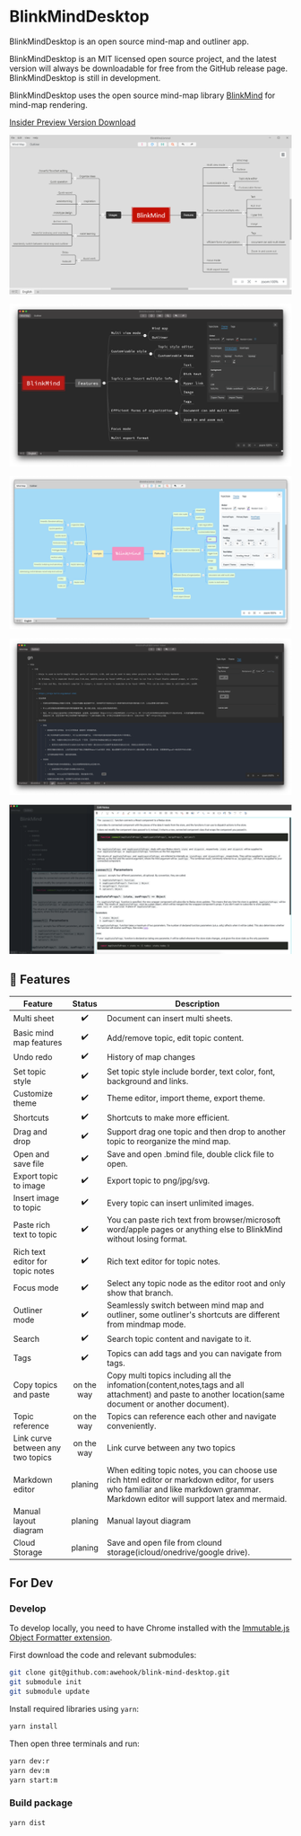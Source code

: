 # BlinkMindDesktop

BlinkMindDesktop is an open source mind-map and outliner app.

BlinkMindDesktop is an MIT licensed open source project, and the latest version will always be downloadable for free from the GitHub release page. BlinkMindDesktop is still in development. 

BlinkMindDesktop uses the open source mind-map library [BlinkMind](https://github.com/awehook/blink-mind) for mind-map rendering.

[Insider Preview Version Download](https://github.com/awehook/blink-mind-package/releases/latest)

![image](https://github.com/awehook/images/raw/master/blink-mind-desktop/blink-mind-mindmap-light.png)

![image](https://github.com/awehook/images/raw/master/blink-mind-desktop/blink-mind-mindmap.png)

![image](https://github.com/awehook/images/raw/master/blink-mind-desktop/blink-mind-mindmap-pink.png)

![image](https://github.com/awehook/images/raw/master/blink-mind-desktop/gn-outliner.png)

![image](https://github.com/awehook/images/raw/master/blink-mind-desktop/rich-text-editor.png)

## :rocket: Features

| Feature | Status | Description |
|---------|:------:|-------------|
| Multi sheet | :heavy_check_mark: | Document can insert multi sheets. |
| Basic mind map features | :heavy_check_mark: | Add/remove topic, edit topic content. |
| Undo redo | :heavy_check_mark: | History of map changes |
| Set topic style | :heavy_check_mark: | Set topic style include border, text color, font, background and links. |
| Customize theme | :heavy_check_mark: | Theme editor, import theme, export theme. |
| Shortcuts | :heavy_check_mark: |  Shortcuts to make more efficient. |
| Drag and drop | :heavy_check_mark: |  Support drag one topic and then drop to another topic to reorganize the mind map. |
| Open and save file | :heavy_check_mark: | Save and open .bmind file, double click file to open. |
| Export topic to image | :heavy_check_mark: | Export topic to png/jpg/svg. |
| Insert image to topic | :heavy_check_mark: | Every topic can insert unlimited images. |
| Paste rich text to topic | :heavy_check_mark: | You can paste rich text from browser/microsoft word/apple pages or anything else to BlinkMind without losing format. |
| Rich text editor for topic notes | :heavy_check_mark: |  Rich text editor for topic notes. |
| Focus mode | :heavy_check_mark: |  Select any topic node as the editor root and only show that branch. |
| Outliner mode | :heavy_check_mark: |  Seamlessly switch between mind map and outliner, some outliner's shortcuts are different from mindmap mode. |
| Search  | :heavy_check_mark: |  Search topic content and navigate to it. |
| Tags  | :heavy_check_mark: |  Topics can add tags and you can navigate from tags. |
| Copy topics and paste  | on the way |  Copy multi topics including all the infomation(content,notes,tags and all attachment) and paste to another location(same document or another document).  |
| Topic reference  | on the way |  Topics can reference each other and navigate conveniently. |
| Link curve between any two topics  | on the way |  Link curve between any two topics  |
| Markdown editor  | planing |  When editing topic notes, you can choose use rich html editor or markdown editor, for users  who familiar and like markdown grammar. Markdown editor will support latex and mermaid.  |
| Manual layout diagram  | planing |  Manual layout diagram  |
| Cloud Storage  | planing |  Save and open file from clound storage(icloud/onedrive/google drive).  |

## For Dev

### Develop

To develop locally, you need to have Chrome installed with the [Immutable.js Object Formatter extension](https://chrome.google.com/webstore/detail/immutablejs-object-format/hgldghadipiblonfkkicmgcbbijnpeog).

First download the code and relevant submodules:
```bash
git clone git@github.com:awehook/blink-mind-desktop.git
git submodule init
git submodule update 
```

Install required libraries using `yarn`:
```bash
yarn install
```

Then open three terminals and run:
```bash
yarn dev:r
yarn dev:m
yarn start:m
```

### Build package

```bash
yarn dist
```
 



